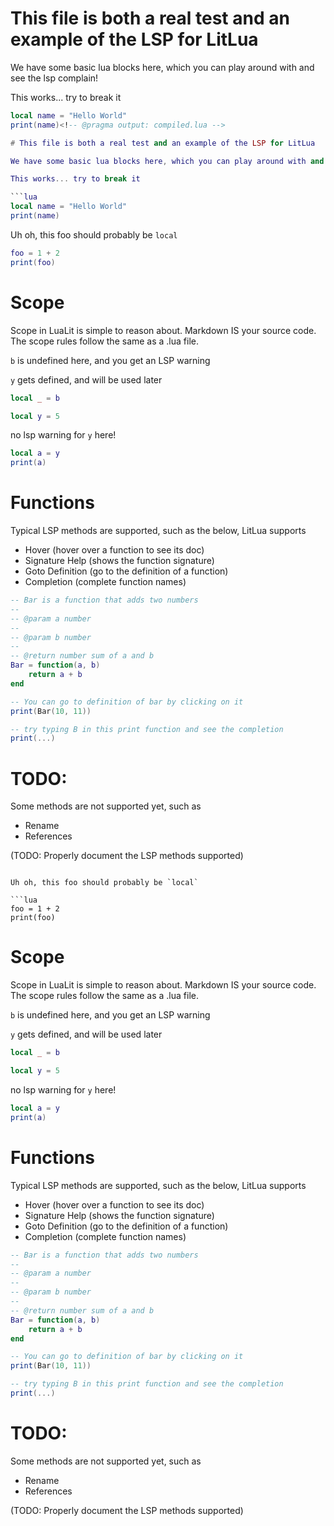 <!-- @pragma output: compiled.lua -->

# This file is both a real test and an example of the LSP for LitLua

We have some basic lua blocks here, which you can play around with and see the lsp complain!

This works... try to break it

```lua
local name = "Hello World"
print(name)<!-- @pragma output: compiled.lua -->

# This file is both a real test and an example of the LSP for LitLua

We have some basic lua blocks here, which you can play around with and see the lsp complain!

This works... try to break it

```lua
local name = "Hello World"
print(name)
```

Uh oh, this foo should probably be `local`

```lua
foo = 1 + 2
print(foo)
```

# Scope
Scope in LuaLit is simple to reason about. Markdown IS your source code. The scope rules follow the same as a .lua file.


`b` is undefined here, and you get an LSP warning

`y` gets defined, and will be used later

```lua
local _ = b

local y = 5
```

no lsp warning for `y` here!

```lua
local a = y
print(a)
```

# Functions

Typical LSP methods are supported, such as the below, LitLua supports
- Hover (hover over a function to see its doc)
- Signature Help (shows the function signature)
- Goto Definition (go to the definition of a function)
- Completion (complete function names)

```lua
-- Bar is a function that adds two numbers
--
-- @param a number
--
-- @param b number
--
-- @return number sum of a and b
Bar = function(a, b)
    return a + b
end

-- You can go to definition of bar by clicking on it
print(Bar(10, 11))

-- try typing B in this print function and see the completion
print(...)
```

# TODO:
Some methods are not supported yet, such as
- Rename
- References

(TODO: Properly document the LSP methods supported)

```

Uh oh, this foo should probably be `local`

```lua
foo = 1 + 2
print(foo)
```

# Scope
Scope in LuaLit is simple to reason about. Markdown IS your source code. The scope rules follow the same as a .lua file.


`b` is undefined here, and you get an LSP warning

`y` gets defined, and will be used later

```lua
local _ = b

local y = 5
```

no lsp warning for `y` here!

```lua
local a = y
print(a)
```

# Functions

Typical LSP methods are supported, such as the below, LitLua supports
- Hover (hover over a function to see its doc)
- Signature Help (shows the function signature)
- Goto Definition (go to the definition of a function)
- Completion (complete function names)

```lua
-- Bar is a function that adds two numbers
--
-- @param a number
--
-- @param b number
--
-- @return number sum of a and b
Bar = function(a, b)
    return a + b
end

-- You can go to definition of bar by clicking on it
print(Bar(10, 11))

-- try typing B in this print function and see the completion
print(...)
```

# TODO:
Some methods are not supported yet, such as
- Rename
- References

(TODO: Properly document the LSP methods supported)
